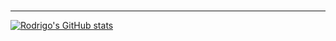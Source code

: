 
<br />

---
[![Rodrigo's GitHub stats](https://github-readme-stats.vercel.app/api?username=JoseMatos03&show_icons=true&theme=dark)](https://github.com/anuraghazra/github-readme-stats)
